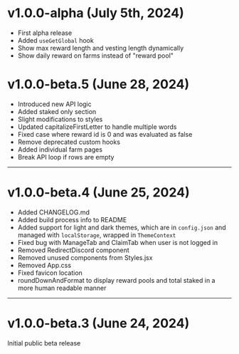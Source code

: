 # v1.0.0-alpha (July 5th, 2024)

- First alpha release
- Added `useGetGlobal` hook
- Show max reward length and vesting length dynamically
- Show daily reward on farms instead of "reward pool"

# v1.0.0-beta.5 (June 28, 2024)

- Introduced new API logic
- Added staked only section
- Slight modifications to styles
- Updated capitalizeFirstLetter to handle multiple words
- Fixed case where reward id is 0 and was evaluated as false
- Remove deprecated custom hooks
- Added individual farm pages
- Break API loop if rows are empty

---
# v1.0.0-beta.4 (June 25, 2024)

- Added CHANGELOG.md
- Added build process info to README
- Added support for light and dark themes, which are in `config.json` and managed with `localStorage`, wrapped in `ThemeContext`
- Fixed bug with ManageTab and ClaimTab when user is not logged in
- Removed RedirectDiscord component
- Removed unused components from Styles.jsx
- Removed App.css
- Fixed favicon location
- roundDownAndFormat to display reward pools and total staked in a more human readable manner


---
# v1.0.0-beta.3 (June 24, 2024)

Initial public beta release